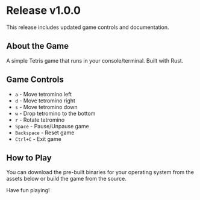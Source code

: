 # Release v1.0.0

This release includes updated game controls and documentation.

## About the Game
A simple Tetris game that runs in your console/terminal. Built with Rust.

## Game Controls
- `a` - Move tetromino left
- `d` - Move tetromino right
- `s` - Move tetromino down
- `w` - Drop tetromino to the bottom
- `r` - Rotate tetromino
- `Space` - Pause/Unpause game
- `Backspace` - Reset game
- `Ctrl+C` - Exit game

## How to Play
You can download the pre-built binaries for your operating system from the assets below or build the game from the source.

Have fun playing!